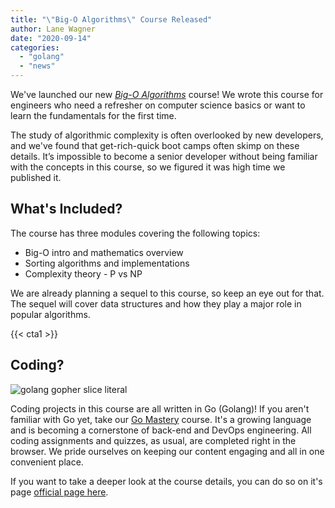 ```yaml
---
title: "\"Big-O Algorithms\" Course Released"
author: Lane Wagner
date: "2020-09-14"
categories: 
  - "golang"
  - "news"
---
```


We've launched our new _[Big-O Algorithms](https://boot.dev/big-o-algorithms-course/)_ course! We wrote this course for engineers who need a refresher on computer science basics or want to learn the fundamentals for the first time.

The study of algorithmic complexity is often overlooked by new developers, and we've found that get-rich-quick boot camps often skimp on these details. It’s impossible to become a senior developer without being familiar with the concepts in this course, so we figured it was high time we published it.

## What's Included?

The course has three modules covering the following topics:

- Big-O intro and mathematics overview
- Sorting algorithms and implementations
- Complexity theory - P vs NP

We are already planning a sequel to this course, so keep an eye out for that. The sequel will cover data structures and how they play a major role in popular algorithms.

{{< cta1 >}}

## Coding?

![golang gopher slice literal](/img/Go_Lang_Gopher.jpg)

Coding projects in this course are all written in Go (Golang)! If you aren't familiar with Go yet, take our [Go Mastery](https://boot.dev/go-mastery/) course. It's a growing language and is becoming a cornerstone of back-end and DevOps engineering. All coding assignments and quizzes, as usual, are completed right in the browser. We pride ourselves on keeping our content engaging and all in one convenient place.

If you want to take a deeper look at the course details, you can do so on it's page [official page here](https://boot.dev/big-o-algorithms/).
